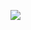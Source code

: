 <a href="https://www.youtube.com/watch?v=IPvYjXCsTg8"><img src="https://github.com/user-attachments/assets/8508e455-406f-4c4e-bfc9-d93adda003fe"></a>

